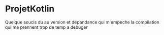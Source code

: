 # ProjetKotlin
Quelque soucis du au version et depandance qui m'empeche la compilation 
qui me prennent trop de temp a debuger
